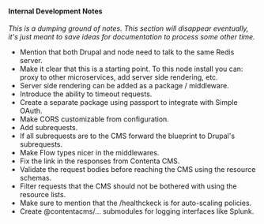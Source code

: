 #### Internal Development Notes
_This is a dumping ground of notes. This section will disappear eventually, it's
just meant to save ideas for documentation to process some other time._

- Mention that both Drupal and node need to talk to the same Redis server.
- Make it clear that this is a starting point. To this node install you can:
  proxy to other microservices, add server side rendering, etc.
- Server side rendering can be added as a package / middleware.
- Introduce the ability to timeout requests.
- Create a separate package using passport to integrate with Simple OAuth.
- Make CORS customizable from configuration.
- Add subrequests.
- If all subrequests are to the CMS forward the blueprint to Drupal's subrequests.
- Make Flow types nicer in the middlewares.
- Fix the link in the responses from Contenta CMS.
- Validate the request bodies before reaching the CMS using the resource schemas.
- Filter requests that the CMS should not be bothered with using the resource lists.
- Make sure to mention that the /healthckeck is for auto-scaling policies.
- Create @contentacms/… submodules for logging interfaces like Splunk.
